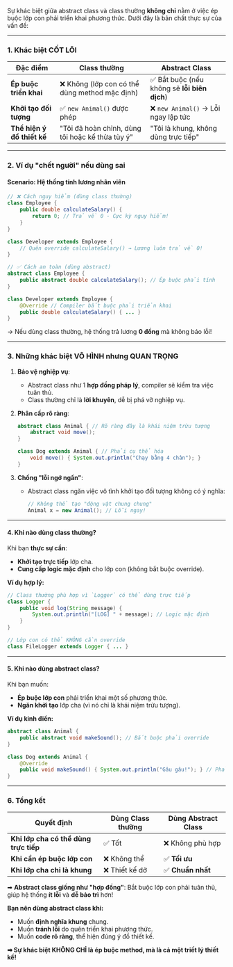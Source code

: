 Sự khác biệt giữa abstract class và class thường **không chỉ** nằm ở việc ép buộc lớp con phải triển khai phương thức. Dưới đây là bản chất thực sự của vấn đề:

---

### **1. Khác biệt CỐT LÕI**
| **Đặc điểm**               | **Class thường**                          | **Abstract Class**                      |
|----------------------------|------------------------------------------|----------------------------------------|
| **Ép buộc triển khai**     | ❌ Không (lớp con có thể dùng method mặc định) | ✅ Bắt buộc (nếu không sẽ **lỗi biên dịch**) |
| **Khởi tạo đối tượng**     | ✅ `new Animal()` được phép               | ❌ `new Animal()` → Lỗi ngay lập tức    |
| **Thể hiện ý đồ thiết kế** | "Tôi đã hoàn chỉnh, dùng tôi hoặc kế thừa tùy ý"           | "Tôi là khung, không dùng trực tiếp" |

---

### **2. Ví dụ "chết người" nếu dùng sai**
#### **Scenario**: Hệ thống tính lương nhân viên
```java
// ❌ Cách nguy hiểm (dùng class thường)
class Employee {
    public double calculateSalary() {
        return 0; // Trả về 0 - Cực kỳ nguy hiểm!
    }
}

class Developer extends Employee {
    // Quên override calculateSalary() → Lương luôn trả về 0!
}

// ✅ Cách an toàn (dùng abstract)
abstract class Employee {
    public abstract double calculateSalary(); // Ép buộc phải tính
}

class Developer extends Employee {
    @Override // Compiler bắt buộc phải triển khai
    public double calculateSalary() { ... }
}
```
→ Nếu dùng class thường, hệ thống trả lương **0 đồng** mà không báo lỗi!

---

### **3. Những khác biệt VÔ HÌNH nhưng QUAN TRỌNG**
1. **Bảo vệ nghiệp vụ**:
   - Abstract class như 1 **hợp đồng pháp lý**, compiler sẽ kiểm tra việc tuân thủ.
   - Class thường chỉ là **lời khuyên**, dễ bị phá vỡ nghiệp vụ.

2. **Phân cấp rõ ràng**:
   ```java
   abstract class Animal { // Rõ ràng đây là khái niệm trừu tượng
       abstract void move();
   }
   
   class Dog extends Animal { // Phải cụ thể hóa
       void move() { System.out.println("Chạy bằng 4 chân"); }
   }
   ```

3. **Chống "lỗi ngớ ngẩn"**:
   - Abstract class ngăn việc vô tình khởi tạo đối tượng không có ý nghĩa:
     ```java
     // Không thể tạo "động vật chung chung"
     Animal x = new Animal(); // Lỗi ngay!
     ```

---

#### **4. Khi nào dùng class thường?**  
Khi bạn **thực sự cần**:  
- **Khởi tạo trực tiếp** lớp cha.  
- **Cung cấp logic mặc định** cho lớp con (không bắt buộc override).  

**Ví dụ hợp lý:**  
```java
// Class thường phù hợp vì `Logger` có thể dùng trực tiếp
class Logger {
    public void log(String message) {
        System.out.println("[LOG] " + message); // Logic mặc định
    }
}

// Lớp con có thể KHÔNG cần override
class FileLogger extends Logger { ... }
```

---

#### **5. Khi nào dùng abstract class?**  
Khi bạn muốn:  
- **Ép buộc lớp con** phải triển khai một số phương thức.  
- **Ngăn khởi tạo** lớp cha (vì nó chỉ là khái niệm trừu tượng).  

**Ví dụ kinh điển:**  
```java
abstract class Animal {
    public abstract void makeSound(); // Bắt buộc phải override
}

class Dog extends Animal {
    @Override
    public void makeSound() { System.out.println("Gâu gâu!"); } // Phải triển khai
}
```

---

### **6. Tổng kết**  
| **Quyết định**          | **Dùng Class thường**               | **Dùng Abstract Class**               |
|-------------------------|------------------------------------|---------------------------------------|
| **Khi lớp cha có thể dùng trực tiếp** | ✅ Tốt                          | ❌ Không phù hợp                      |
| **Khi cần ép buộc lớp con**       | ❌ Không thể                     | ✅ **Tối ưu**                         |
| **Khi lớp cha chỉ là khung**      | ❌ Thiết kế dở                   | ✅ **Chuẩn nhất**                     |

➡ **Abstract class giống như "hợp đồng"**: Bắt buộc lớp con phải tuân thủ, giúp hệ thống **ít lỗi** và **dễ bảo trì** hơn!  

**Bạn nên dùng abstract class khi:**  
- Muốn **định nghĩa khung** chung.  
- Muốn **tránh lỗi** do quên triển khai phương thức.  
- Muốn **code rõ ràng**, thể hiện đúng ý đồ thiết kế.  


**➡ Sự khác biệt KHÔNG CHỈ là ép buộc method, mà là cả một triết lý thiết kế!**
